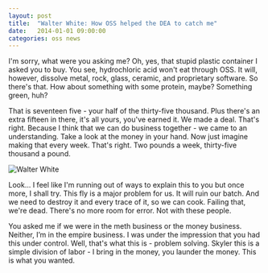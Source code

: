 ```yaml
---
layout: post
title:  "Walter White: How OSS helped the DEA to catch me"
date:   2014-01-01 09:00:00
categories: oss news
---
```

I'm sorry, what were you asking me? Oh, yes, that stupid plastic container I asked you to buy. You see, hydrochloric
acid won't eat through OSS. It will, however, dissolve metal, rock, glass, ceramic, and proprietary software. 
So there's that. How about something with some protein, maybe? Something green, huh?

That is seventeen five - your half of the thirty-five thousand. Plus there's an extra fifteen in there, it's all yours,
you've earned it. We made a deal. That's right. Because I think that we can do business together - we came to an
understanding. Take a look at the money in your hand. Now just imagine making that every week. That's right. Two pounds
a week, thirty-five thousand a pound. 

![Walter White]({{site.baseurl}}/assets/img/walter_white.png)

Look... I feel like I'm running out of ways to explain this to you but once more, I shall try. This fly is a major
problem for us. It will ruin our batch. And we need to destroy it and every trace of it, so we can cook. Failing that,
we're dead. There's no more room for error. Not with these people. 

You asked me if we were in the meth business or the money business. Neither, I’m in the empire business.  I was under
the impression that you had this under control. Well, that's what this is - problem solving. Skyler this is a simple
division of labor - I bring in the money, you launder the money. This is what you wanted. 


